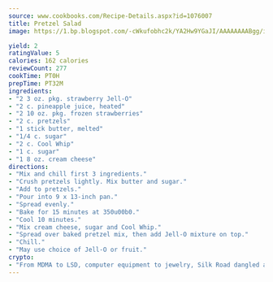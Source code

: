 ```yaml
---
source: www.cookbooks.com/Recipe-Details.aspx?id=1076007
title: Pretzel Salad
image: https://1.bp.blogspot.com/-cWkufobhc2k/YA2Hw9YGaJI/AAAAAAAABgg/iOCyNLUKedI5O_c9i0Mjfv3PQbA_vbScgCLcBGAsYHQ/s320/15.png

yield: 2
ratingValue: 5
calories: 162 calories
reviewCount: 277
cookTime: PT0H
prepTime: PT32M
ingredients:
- "2 3 oz. pkg. strawberry Jell-O"
- "2 c. pineapple juice, heated"
- "2 10 oz. pkg. frozen strawberries"
- "2 c. pretzels"
- "1 stick butter, melted"
- "1/4 c. sugar"
- "2 c. Cool Whip"
- "1 c. sugar"
- "1 8 oz. cream cheese"
directions:
- "Mix and chill first 3 ingredients."
- "Crush pretzels lightly. Mix butter and sugar."
- "Add to pretzels."
- "Pour into 9 x 13-inch pan."
- "Spread evenly."
- "Bake for 15 minutes at 350u00b0."
- "Cool 10 minutes."
- "Mix cream cheese, sugar and Cool Whip."
- "Spread over baked pretzel mix, then add Jell-O mixture on top."
- "Chill."
- "May use choice of Jell-O or fruit."
crypto:
- "From MDMA to LSD, computer equipment to jewelry, Silk Road dangled a menu listing all the greatest things Bitcoin can buy."
---
```

